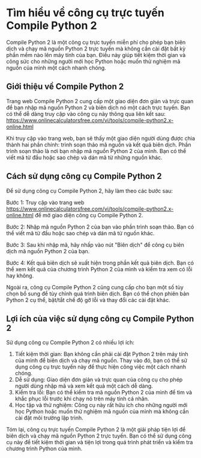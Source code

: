 Tìm hiểu về công cụ trực tuyến Compile Python 2
===============================================

Compile Python 2 là một công cụ trực tuyến miễn phí cho phép bạn biên dịch và chạy mã nguồn Python 2 trực tuyến mà không cần cài đặt bất kỳ phần mềm nào lên máy tính của bạn. Điều này giúp tiết kiệm thời gian và công sức cho những người mới học Python hoặc muốn thử nghiệm mã nguồn của mình một cách nhanh chóng.

Giới thiệu về Compile Python 2
------------------------------

Trang web Compile Python 2 cung cấp một giao diện đơn giản và trực quan để bạn nhập mã nguồn Python 2 và biên dịch nó một cách trực tuyến. Bạn có thể dễ dàng truy cập vào công cụ này thông qua liên kết sau: <https://www.onlinecalculatorsfree.com/vi/tools/compile-python2.x-online.html>

Khi truy cập vào trang web, bạn sẽ thấy một giao diện người dùng được chia thành hai phần chính: trình soạn thảo mã nguồn và kết quả biên dịch. Phần trình soạn thảo là nơi bạn nhập mã nguồn Python 2 của mình. Bạn có thể viết mã từ đầu hoặc sao chép và dán mã từ những nguồn khác.

Cách sử dụng công cụ Compile Python 2
-------------------------------------

Để sử dụng công cụ Compile Python 2, hãy làm theo các bước sau:

Bước 1: Truy cập vào trang web <https://www.onlinecalculatorsfree.com/vi/tools/compile-python2.x-online.html> để mở giao diện công cụ Compile Python 2.

Bước 2: Nhập mã nguồn Python 2 của bạn vào phần trình soạn thảo. Bạn có thể viết mã từ đầu hoặc sao chép và dán mã từ nguồn khác.

Bước 3: Sau khi nhập mã, hãy nhấp vào nút "Biên dịch" để công cụ biên dịch mã nguồn Python 2 của bạn.

Bước 4: Kết quả biên dịch sẽ xuất hiện trong phần kết quả biên dịch. Bạn có thể xem kết quả của chương trình Python 2 của mình và kiểm tra xem có lỗi hay không.

Ngoài ra, công cụ Compile Python 2 cũng cung cấp cho bạn một số tùy chọn bổ sung để tùy chỉnh quá trình biên dịch. Bạn có thể chọn phiên bản Python 2 cụ thể, bật/tắt chế độ gỡ lỗi và thay đổi các cài đặt khác.

Lợi ích của việc sử dụng công cụ Compile Python 2
-------------------------------------------------

Sử dụng công cụ Compile Python 2 có nhiều lợi ích:

1. Tiết kiệm thời gian: Bạn không cần phải cài đặt Python 2 trên máy tính của mình để biên dịch và chạy mã nguồn. Thay vào đó, bạn có thể sử dụng công cụ trực tuyến này để thực hiện công việc một cách nhanh chóng.
2. Dễ sử dụng: Giao diện đơn giản và trực quan của công cụ cho phép người dùng nhập mã và xem kết quả một cách dễ dàng.
3. Kiểm tra lỗi: Bạn có thể kiểm tra mã nguồn Python 2 của mình để tìm và khắc phục lỗi trước khi chạy nó trên máy tính cá nhân.
4. Học tập và thử nghiệm: Công cụ này rất hữu ích cho những người mới học Python hoặc muốn thử nghiệm mã nguồn của mình mà không cần cài đặt môi trường lập trình.

Tóm lại, công cụ trực tuyến Compile Python 2 là một giải pháp tiện lợi để biên dịch và chạy mã nguồn Python 2 trực tuyến. Bạn có thể sử dụng công cụ này để tiết kiệm thời gian và tiện lợi trong quá trình phát triển và kiểm tra chương trình Python của mình.